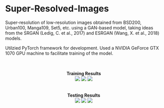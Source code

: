 # Super-Resolved-Images

Super-resolution of low-resolution images obtained from BSD200, Urban100, Manga109, Set5, etc. using a GAN-based model, taking ideas from the SRGAN (Ledig, C. et al., 2017) and ESRGAN (Wang, X. et al., 2018) models.

Utilzied PyTorch framework for development. Used a NVIDIA GeForce GTX 1070 GPU machine to facilitate training of the model.

<p align="center">
  <br><br>
  <b>Training Results</b><br>
  <img src="https://github.com/ApurbaSengupta/Super-Resolved-Images/blob/master/results/train/fin_1.png">
  <img src="https://github.com/ApurbaSengupta/Super-Resolved-Images/blob/master/results/train/fin_2.png">
  <img src="https://github.com/ApurbaSengupta/Super-Resolved-Images/blob/master/results/train/fin_5.png">
  <br><br><br>
  <b>Testing Results</b><br>
  <img src="https://github.com/ApurbaSengupta/Super-Resolved-Images/blob/master/results/test/test_1.png">
  <img src="https://github.com/ApurbaSengupta/Super-Resolved-Images/blob/master/results/test/test_5.png">
  <img src="https://github.com/ApurbaSengupta/Super-Resolved-Images/blob/master/results/test/test_6.png">
</p>
